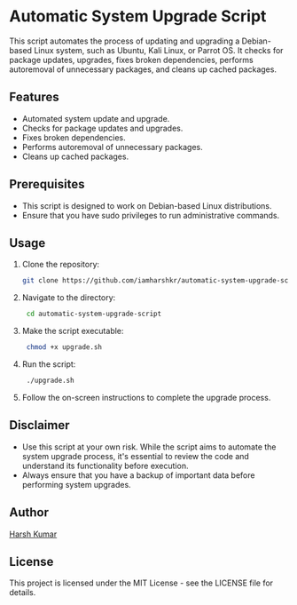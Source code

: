 # Automatic System Upgrade Script

This script automates the process of updating and upgrading a Debian-based Linux system, such as Ubuntu, Kali Linux, or Parrot OS. It checks for package updates, upgrades, fixes broken dependencies, performs autoremoval of unnecessary packages, and cleans up cached packages.

## Features

- Automated system update and upgrade.
- Checks for package updates and upgrades.
- Fixes broken dependencies.
- Performs autoremoval of unnecessary packages.
- Cleans up cached packages.

## Prerequisites

- This script is designed to work on Debian-based Linux distributions.
- Ensure that you have sudo privileges to run administrative commands.

## Usage

1. Clone the repository:

   ```bash
   git clone https://github.com/iamharshkr/automatic-system-upgrade-script.git
2. Navigate to the directory:
   ```bash
    cd automatic-system-upgrade-script
3. Make the script executable:
   ```bash
    chmod +x upgrade.sh
4. Run the script:
   ```bash
    ./upgrade.sh
5. Follow the on-screen instructions to complete the upgrade process.

## Disclaimer
- Use this script at your own risk. While the script aims to automate the system upgrade process, it's essential to review the code and understand its functionality before execution.
- Always ensure that you have a backup of important data before performing system upgrades.

## Author
[Harsh Kumar](https://github.com/iamharshkr)


## License
This project is licensed under the MIT License - see the LICENSE file for details.
